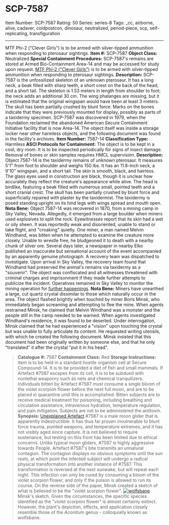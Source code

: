 # SCP-7587
Item Number: SCP-7587
Rating: 50
Series: series-8
Tags: _cc, airborne, alive, cadaver, coldpostcon, dinosaur, neutralized, period-piece, scp, self-replicating, transfiguration

---

MTF Phi-2 ("Clever Girls") is to be armed with silver-tipped ammunition when responding to pterosaur sightings.
**Item #:** SCP-7587
**Object Class:** Neutralized
**Special Containment Procedures:** SCP-7587's remains are stored at Armed Bio-Containment Area-14 and may be accessed for study upon request.
[MTF Phi-2 ("Clever Girls")](https://scp-wiki.wikidot.com/task-forces#phi-2) is to be armed with silver-tipped ammunition when responding to pterosaur sightings.
**Description:** SCP-7587 is the unfossilized skeleton of an unknown pterosaur. It has a long neck, a beak filled with sharp teeth, a short crest on the back of the head, and a short tail. The skeleton is 1.53 meters in length from shoulder to foot; the neck adds an additional 30 cm. The wing phalanges are missing, but it is estimated that the original wingspan would have been at least 3 meters. The skull has been partially crushed by blunt force. Marks on the bones indicate that they were previously mounted for display, possibly as parts of a taxidermy specimen.
SCP-7587 was discovered in 1979, when the Foundation reclaimed the abandoned American Secure Containment Initiative facility that is now Area-14. The object itself was inside a storage locker near other harmless objects, and the following document was found in the facility's archives.
**Item Number:** 7587-14
**Classification Type:** Harmless
**ASCI Protocols for Containment:** The object is to be kept in a cool, dry room. It is to be inspected periodically for signs of insect damage. Removal of bones or skin samples requires HMCL supervision.
**Description:** Object 7587-14 is the taxidermy remains of unknown pterosaur. It measures 5'1" from foot to shoulder and weighs 150 lbs. It has an 11.8-inch neck, a 9'10" wingspan, and a short tail. The skin is smooth, black, and hairless. The glass eyes used in construction are black, though it is unclear how accurately they reflect the creature's appearance while alive. The head is birdlike, featuring a beak filled with numerous small, pointed teeth and a short cranial crest. The skull has been partially crushed by blunt force and superficially repaired with plaster by the taxidermist. The taxidermy is posed standing upright on its hind legs with wings spread and mouth open.
**Nota Bene:** Object 7587-14 was recovered in 1870, from a mining camp in Sky Valley, Nevada. Allegedly, it emerged from a large boulder when miners used explosives to split the rock. Eyewitnesses report that its skin had a wet or oily sheen. It was reportedly weak and disoriented, unable to stand or take flight, and "croaking" quietly. One miner, a man named Melvin Windhand, was bitten when he attempted to examine the creature more closely. Unable to wrestle free, he bludgeoned it to death with a nearby chunk of silver ore.
Several days later, a newspaper in nearby Elko published an inaccurate but sensational account of the event accompanied by an apparently genuine photograph. A recovery team was dispatched to investigate.
Upon arrival in Sky Valley, the recovery team found that Windhand had preserved the animal's remains via taxidermy as a "souvenir". The object was confiscated and all witnesses threatened with criminal charges and imprisonment if they made further attempts to publicize the incident. Operatives remained in Sky Valley to monitor the mining operation for [further happenings](/the-curse-of-mount-abraxas).
**Nota Bene:** Miners have unearthed a large, cut quartz crystal dissimilar to those which naturally occur in the area. The object flashed brightly when touched by miner Boris Minsk, who immediately began screaming and attempting to flee the mine. When agents restrained Minsk, he claimed that Melvin Windhand was a monster and the people still in the camp needed to be warned.
When agents investigated Windhand's residence, it was found to be deserted.
Under interrogation, Minsk claimed that he had experienced a "vision" upon touching the crystal but was unable to fully articulate its content. He requested writing utensils, with which he created the following document. Minsk insisted that this document had been originally written by someone else, and that he only "translated" it after the crystal "put it in his head".
> **Catalogue #:** 7587
> **Containment Class:** Red
> **Storage Instructions:** Item is to be held in a standard hostile organism cell at Secure Compound-14. It is to be provided a diet of fish and small mammals. If Artefact #7587 escapes from its cell, it is to be subdued with nonlethal weaponry such as nets and chemical tranquilizers. Individuals bitten by Artefact #7587 must consume a single bloom of the violet scorpion flower before the next full moon, and are to be placed in quarantine until this is accomplished. Bitten subjects are to receive medical treatment for poisoning, including breathing and circulation assistance, intravenous hydration, temperature regulation, and pain mitigation. Subjects are not to be administered the antitoxin.
> **Synopsis:** [Unexplained Artefact](/scp-6980) #7587 is a male moon glider that is apparently indestructible. It has thus far proven invulnerable to blunt force trauma, pointed weapons, and temperature extremes, and it has not visibly aged since capture. It is not believed to require sustenance, but testing on this front has been limited due to ethical concerns. Unlike typical moon gliders, #7587 is highly aggressive towards People.
> Artefact #7587's bite transmits an unnatural contagion. The contagion displays no obvious symptoms until the sun rests, at which point the infected subject will undergo a radical physical transformation into another instance of #7587. This transformation is reversed at the next sunwake, but will repeat each night. This infection can only be cured by consuming a bloom of the violet scorpion flower, and only if the poison is allowed to run its course.
On the reverse side of the paper, Minsk created a sketch of what is believed to be the "violet scorpion flower".
[![wolfsbane](https://scp-wiki.wdfiles.com/local--resized-images/scp-7587/wolfsbane/medium.jpg)](https://scp-wiki.wdfiles.com/local--files/scp-7587/wolfsbane)
Minsk's sketch.
Given the circumstances, the specific species identified as the "violet scorpion flower" is almost certainly extinct. However, the plant's depiction, effects, and application closely resemble those of the _Aconitum_ genus - colloquially known as wolfsbane.